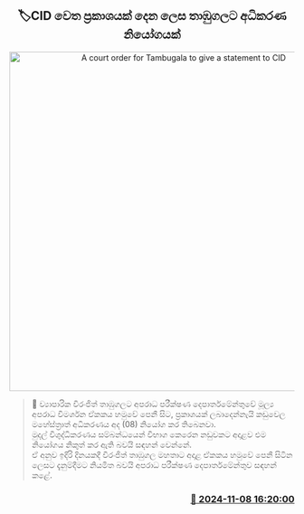 <p align='center'><b><h2 align='center' title='A court order for Tambugala to give a statement to CID'>🏷CID වෙ​ත ප්‍රකාශයක් දෙන ලෙස තාඹුගලට අධිකරණ නියෝගයක්</h2></b></p>
<p align='center'><img src='https://helakuru.sgp1.cdn.digitaloceanspaces.com/esana/images/lib/viranjith-thambugala.jpg' width='600' alt='A court order for Tambugala to give a statement to CID'></p>

>📝 ව්‍යාපාරික විරංජිත් තාඹුගලට අපරාධ පරීක්ෂණ දෙපාර්තමේන්තුවේ මූල්‍ය අපරාධ විමර්ශන ඒකකය හමුවේ පෙනී සිට, ප්‍රකාශයක් ලබාදෙන්නැයි කඩුවෙල මහේස්ත්‍රාත් අධිකරණය අද (08) නියෝග කර තිබෙනවා.<br>මුදල් විශුද්ධිකරණය සම්බන්ධයෙන් විභාග කෙරෙන නඩුවකට අදාළව එම නියෝගය නිකුත් කර ඇති බවයි සඳහන් වෙන්නේ.<br>ඒ අනුව ඉදිරි දිනයකදී විරංජිත් තාඹුගල මහතාට අදාළ ඒකකය හමුවේ පෙනී සිටින ලෙසට දැනුම්දීමට නියමිත බවයි අපරාධ පරීක්ෂණ දෙපාර්තමේන්තුව සඳහන් කළේ. <br>

<h3 align='right'><a href='https://www.helakuru.lk/esana/p/104873/'>📅 2024-11-08 16:20:00</a></h3>
